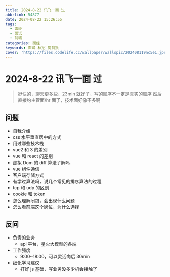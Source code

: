 ```yaml
---
title: 2024-8-22 讯飞一面 过
abbrlink: 54877
date: 2024-08-22 15:26:55
tags:
  - 面经
  - 面试
  - 前端
categories: 面经
keywords: 面试 秋招 提前批
cover: 'https://files.codelife.cc/wallpaper/wallspic/202408119nc5e1.jpeg?x-oss-process=image/resize,limit_0,m_fill,w_2560,h_1440/quality,Q_92/format,webp'
---
```


# 2024-8-22 讯飞一面 过

> 挺快的，聊天更多些，23min 就好了，写的顺序不一定是真实的顺序
> 然后直接约主管面/hr 面了，技术面好像不多啊

## 问题

- 自我介绍
- css 水平垂直居中的方式
- 用过哪些技术栈
- vue2 和 3 的差别
- vue 和 react 的差别
- 虚拟 Dom 的 diff 算法了解吗
- vue 组件通信
- 客户端存储方式
- 有学过算法吗，说几个常见的排序算法的过程
- tcp 和 udp 的区别
- cookie 和 token
- 怎么理解闭包，会出现什么问题
- 怎么看前端这个岗位，为什么选择

## 反问

- 负责的业务
  - api 平台，星火大模型的各端
- 工作强度
  - 9:00~18:00，可以灵活向后 30min
- 细化学习建议
  - 打好 js 基础，写业务没多少机会接触了
